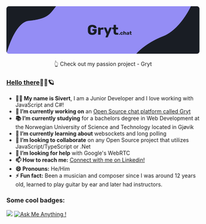 <div align="center">
  <a href='https://github.com/Gryt-chat'><img src="https://raw.githubusercontent.com/Gryt-chat/gryt/main/content/github-banner-v2.png"></a>
  <p>👆 Check out my passion project - Gryt</p>
</div>

### [Hello there](https://youtu.be/rEq1Z0bjdwc?t=6)👋🏼:ringed_planet:

- **🧔🏼 My name is Sivert**, I am a Junior Developer and I love working with JavaScript and C#!
- **🔭 I’m currently working on** an <a href='https://github.com/Gryt-chat'>Open Source chat platform called Gryt</a>
- **📚 I’m currently studying** for a bachelors degree in Web Development at the Norwegian University of Science and Technology located in Gjøvik
- **🌱 I’m currently learning about** websockets and long polling
- **👯 I’m looking to collaborate** on any Open Source project that utilizes JavaScript/TypeScript or .Net
- **🤔 I’m looking for help** with Google's WebRTC
- **📫 How to reach me:** [Connect with me on Linkedin!](https://www.linkedin.com/in/sivertgullberghansen/)
- **😄 Pronouns:** He/Him
- **⚡ Fun fact:** Been a musician and composer since I was around 12 years old, learned to play guitar by ear and later had instructors.

### Some cool badges:

![](https://komarev.com/ghpvc/?username=SivertGullbergHansen&color=fd1d8b) 
[![Ask Me Anything !](https://img.shields.io/badge/Ask%20me-anything-1abc9c.svg)](https://GitHub.com/SivertGullbergHansen/ama)
